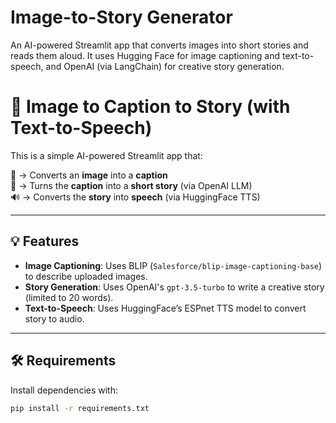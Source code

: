 # Image-to-Story Generator
An AI-powered Streamlit app that converts images into short stories and reads them aloud. It uses Hugging Face for image captioning and text-to-speech, and OpenAI (via LangChain) for creative story generation.

# 🧠 Image to Caption to Story (with Text-to-Speech)

This is a simple AI-powered Streamlit app that:

📸 → Converts an **image** into a **caption**  
📝 → Turns the **caption** into a **short story** (via OpenAI LLM)  
🔊 → Converts the **story** into **speech** (via HuggingFace TTS)

---

## 💡 Features

- **Image Captioning**: Uses BLIP (`Salesforce/blip-image-captioning-base`) to describe uploaded images.
- **Story Generation**: Uses OpenAI's `gpt-3.5-turbo` to write a creative story (limited to 20 words).
- **Text-to-Speech**: Uses HuggingFace’s ESPnet TTS model to convert story to audio.

---

## 🛠️ Requirements

Install dependencies with:

```bash
pip install -r requirements.txt


